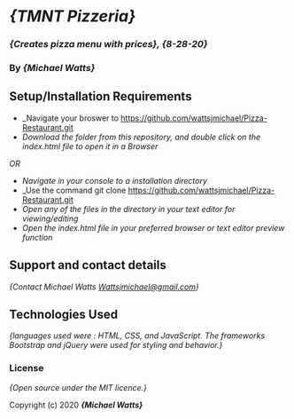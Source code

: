 # _{TMNT Pizzeria}_

### _{Creates pizza menu with prices}, {8-28-20}_

### By _**{Michael Watts}**_

## Setup/Installation Requirements

* _Navigate your broswer to https://github.com/wattsjmichael/Pizza-Restaurant.git
* _Download the folder from this repository, and double click on the index.html file to open it in a Browser_

_OR_

* _Navigate in your console to a installation directory_
* _Use the command git clone https://github.com/wattsjmichael/Pizza-Restaurant.git
* _Open any of the files in the directory in your text editor for viewing/editing_
* _Open the index.html file in your preferred browser or text editor preview function_

## Support and contact details

_{Contact Michael Watts <Wattsjmichael@gmail.com>}_

## Technologies Used

_{languages used were : HTML, CSS, and JavaScript. The frameworks Bootstrap and jQuery were used for styling and behavior.}_

### License

*{Open source under the MIT licence.}*

Copyright (c) 2020 **_{Michael Watts}_**